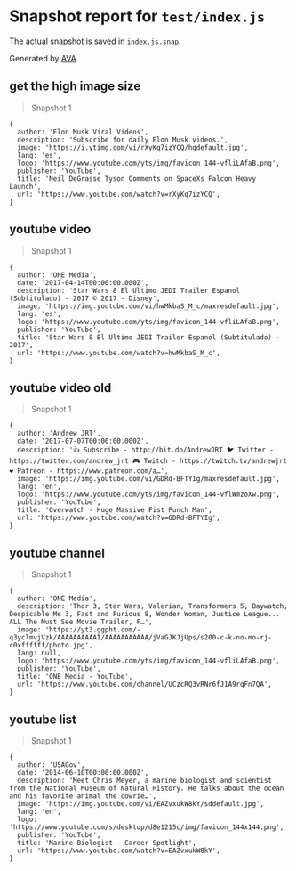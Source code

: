 # Snapshot report for `test/index.js`

The actual snapshot is saved in `index.js.snap`.

Generated by [AVA](https://avajs.dev).

## get the high image size

> Snapshot 1

    {
      author: 'Elon Musk Viral Videos',
      description: 'Subscribe for daily Elon Musk videos.',
      image: 'https://i.ytimg.com/vi/rXyKq7izYCQ/hqdefault.jpg',
      lang: 'es',
      logo: 'https://www.youtube.com/yts/img/favicon_144-vfliLAfaB.png',
      publisher: 'YouTube',
      title: 'Neil DeGrasse Tyson Comments on SpaceXs Falcon Heavy Launch',
      url: 'https://www.youtube.com/watch?v=rXyKq7izYCQ',
    }

## youtube video

> Snapshot 1

    {
      author: 'ONE Media',
      date: '2017-04-14T00:00:00.000Z',
      description: 'Star Wars 8 El Ultimo JEDI Trailer Espanol (Subtitulado) - 2017 © 2017 - Disney',
      image: 'https://img.youtube.com/vi/hwMkbaS_M_c/maxresdefault.jpg',
      lang: 'es',
      logo: 'https://www.youtube.com/yts/img/favicon_144-vfliLAfaB.png',
      publisher: 'YouTube',
      title: 'Star Wars 8 El Ultimo JEDI Trailer Espanol (Subtitulado) - 2017',
      url: 'https://www.youtube.com/watch?v=hwMkbaS_M_c',
    }

## youtube video old

> Snapshot 1

    {
      author: 'Andrew JRT',
      date: '2017-07-07T00:00:00.000Z',
      description: '👍 Subscribe - http://bit.do/AndrewJRT 🐦 Twitter - https://twitter.com/andrew_jrt 🎮 Twitch - https://twitch.tv/andrewjrt ❤ Patreon - https://www.patreon.com/a…',
      image: 'https://img.youtube.com/vi/GDRd-BFTYIg/maxresdefault.jpg',
      lang: 'en',
      logo: 'https://www.youtube.com/yts/img/favicon_144-vflWmzoXw.png',
      publisher: 'YouTube',
      title: 'Overwatch - Huge Massive Fist Punch Man',
      url: 'https://www.youtube.com/watch?v=GDRd-BFTYIg',
    }

## youtube channel

> Snapshot 1

    {
      author: 'ONE Media',
      description: 'Thor 3, Star Wars, Valerian, Transformers 5, Baywatch, Despicable Me 3, Fast and Furious 8, Wonder Woman, Justice League... ALL The Must See Movie Trailer, F…',
      image: 'https://yt3.ggpht.com/-q3yclmvjVzk/AAAAAAAAAAI/AAAAAAAAAAA/jVaGJKJjUps/s200-c-k-no-mo-rj-c0xffffff/photo.jpg',
      lang: null,
      logo: 'https://www.youtube.com/yts/img/favicon_144-vfliLAfaB.png',
      publisher: 'YouTube',
      title: 'ONE Media - YouTube',
      url: 'https://www.youtube.com/channel/UCzcRQ3vRNr6fJ1A9rqFn7QA',
    }

## youtube list

> Snapshot 1

    {
      author: 'USAGov',
      date: '2014-06-10T00:00:00.000Z',
      description: 'Meet Chris Meyer, a marine biologist and scientist from the National Museum of Natural History. He talks about the ocean and his favorite animal the cowrie…',
      image: 'https://img.youtube.com/vi/EAZvxukW8kY/sddefault.jpg',
      lang: 'en',
      logo: 'https://www.youtube.com/s/desktop/d8e1215c/img/favicon_144x144.png',
      publisher: 'YouTube',
      title: 'Marine Biologist - Career Spotlight',
      url: 'https://www.youtube.com/watch?v=EAZvxukW8kY',
    }
